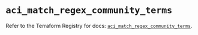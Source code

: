 # `aci_match_regex_community_terms`

Refer to the Terraform Registry for docs: [`aci_match_regex_community_terms`](https://registry.terraform.io/providers/ciscodevnet/aci/2.17.0/docs/resources/match_regex_community_terms).
